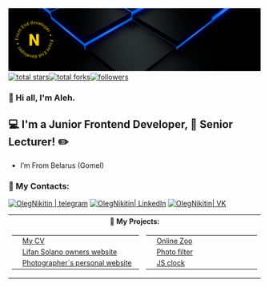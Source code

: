 <img  src="https://github.com/OlegNikitin75/OlegNikitin75/blob/main/assets/bg-img.png">

<div  align="center" >
<div style="display: flex;">
<a  href="https://github.com/OlegNikitin75?tab=repositories&sort=stargazers">
<img  alt="total stars"  title="Total stars on GitHub"  src="https://custom-icon-badges.herokuapp.com/badge/dynamic/json?logo=star&color=000&labelColor=FFD100&label=Stars&style=for-the-badge&query=%24.stars&url=https://api.github-star-counter.workers.dev/user/OlegNikitin75"  /></a>
<a  href="https://github.com/OlegNikitin75?tab=repositories&sort=stargazers">
<img  alt="total forks"  title="Total forks on GitHub"  src="https://custom-icon-badges.herokuapp.com/badge/dynamic/json?logo=fork&color=000&labelColor=FFD100&label=Forks&style=for-the-badge&query=%24.forks&url=https://api.github-star-counter.workers.dev/user/OlegNikitin75"  /></a>
<a  href="https://github.com/OlegNikitin75">
<img  alt="followers"  title="Follow me on Github"  src="https://custom-icon-badges.herokuapp.com/github/followers/OlegNikitin75?color=000&labelColor=FFD100&style=for-the-badge&logo=person-add&label=Follow&logoColor=fff" /></a>
</div>
</div>
  

### 👋 Hi all, I'm Aleh. 

  

##  💻  I'm a Junior Frontend Developer, 📐 Senior Lecturer! 	✏️

  

-   I’m From Belarus (Gomel)

###  📘 My Contacts:

[<img alt="OlegNikitin | telegram"  src="https://img.shields.io/badge/telegram-64aadd.svg?&style=for-the-badge&logo=telegram&logoColor=fff"  />][telegram]
[<img alt="OlegNikitin| LinkedIn"  src="https://img.shields.io/badge/linkedin-0077B5.svg?&style=for-the-badge&logo=linkedin&logoColor=fff"  />][linkedin]
[<img  alt="OlegNikitin| VK"  src="https://img.shields.io/badge/vk-4680C2.svg?&style=for-the-badge&logo=vk&logoColor=fff"  />][vk]

<table>
  <tr>
    <th colspan="2">📝 My Projects:</th>
  </tr>
  <tr>
    <td>
      <table>
       <tr>
         <td>
          <img width="140px" src="https://github.com/OlegNikitin75/OlegNikitin75/blob/main/assets/cv-bg.jpg">
         </td> 
         <td width="230px">
           <a href="https://OlegNikitin75.github.io/CV/">My CV</a>
        </td>
       </tr>
       <tr>
         <td>
          <img width="140px" src="https://github.com/OlegNikitin75/OlegNikitin75/blob/main/assets/project1-bg.jpg">
         </td> 
         <td width="230px">
           <a href="https://OlegNikitin75.github.io/Site-Lifan/">Lifan Solano owners website</a>
        </td>
       </tr>
       <tr>
         <td>
          <img width="140px" src="https://github.com/OlegNikitin75/OlegNikitin75/blob/main/assets/project4-bg.jpg">
         </td> 
         <td width="230px">
           <a href="https://OlegNikitin75.github.io/photographer-s-website/">Photographer`s personal website</a>
        </td>
       </tr>
      </table>
    </td>
    <td>
     <table>
       <tr>
         <td>
          <img width="140px" src="https://github.com/OlegNikitin75/OlegNikitin75/blob/main/assets/project2-bg.jpg">
         </td> 
         <td width="230px">
           <a href="https://OlegNikitin75.github.io/site-online-zoo/">Online Zoo</a>
        </td>
       </tr>
       <tr>
         <td>
          <img width="140px" src="https://github.com/OlegNikitin75/OlegNikitin75/blob/main/assets/project3-bg.jpg">
         </td> 
         <td width="230px">
           <a href="https://OlegNikitin75.github.io/Site-Lifan/">Photo filter</a>
        </td>
       </tr>
        <tr>
         <td>
          <img width="140px" src="https://github.com/OlegNikitin75/OlegNikitin75/blob/main/assets/project5-bg.jpg">
         </td> 
         <td width="230px">
           <a href="https://olegnikitin75.github.io/js-clock/">JS clock</a>
        </td>
       </tr>
      </table>
    </td>
  </tr>
</table>

[telegram]:  https://t.me/oleg_nikitin1975
[linkedin]:  https://www.linkedin.com/in/aleh-nikitsin-4b280819b
[vk]:  https://vk.com/nov075
